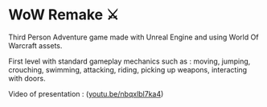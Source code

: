 # WoW Remake ⚔

Third Person Adventure game made with Unreal Engine and using World Of Warcraft assets. 

First level with standard gameplay mechanics such as : moving, jumping, crouching, swimming, attacking, riding, picking up weapons, interacting with doors.

Video of presentation : ([youtu.be/nbqxlbl7ka4](https://youtu.be/nbQXLbl7KA4 ))
